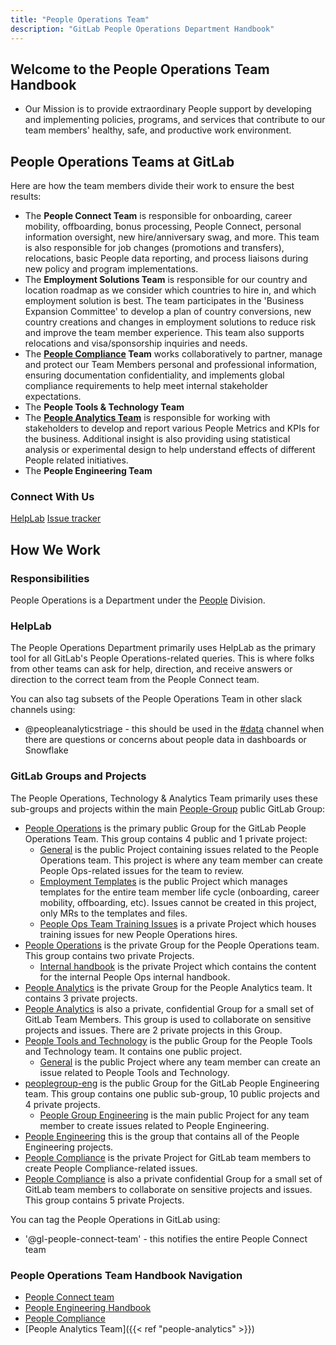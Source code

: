 ```yaml
---
title: "People Operations Team"
description: "GitLab People Operations Department Handbook"
---
```


## Welcome to the People Operations Team Handbook

- Our Mission is to provide extraordinary People support by developing and implementing policies, programs, and services that contribute to our team members' healthy, safe, and productive work environment.

## People Operations Teams at GitLab

Here are how the team members divide their work to ensure the best results:

- The **People Connect Team** is responsible for onboarding, career mobility, offboarding, bonus processing, People Connect, personal information oversight, new hire/anniversary swag, and more. This team is also responsible for job changes (promotions and transfers), relocations, basic People data reporting, and process liaisons during new policy and program implementations.
- The **Employment Solutions Team** is responsible for our country and location roadmap as we consider which countries to hire in, and which employment solution is best.  The team participates in the 'Business Expansion Committee' to develop a plan of country conversions, new country creations and changes in employment solutions to reduce risk and improve the team member experience.  This team also supports relocations and visa/sponsorship inquiries and needs.
- The **[People Compliance](/handbook/people-group/people-compliance/) Team** works collaboratively to partner, manage and protect our Team Members personal and professional information, ensuring documentation confidentiality, and implements global compliance requirements to help meet internal  stakeholder expectations.
- The **People Tools & Technology Team**
- The **[People Analytics Team](/handbook/people-group/people-ops-tech-analytics/people-analytics)** is responsible for working with stakeholders to develop and report various People Metrics and KPIs for the business. Additional insight is also providing using statistical analysis or experimental design to help understand effects of different People related initiatives.
- The **People Engineering Team**

### Connect With Us

<a href="https://helplab.gitlab.systems/esc?id=ec_pro_dashboard" class="btn btn-primary btn-lg"><i class="fa-brands fa-slack"></i> HelpLab</a>
<a href="https://gitlab.com/people/general/-/issues" class="btn btn-primary btn-lg"><i class="fa-brands fa-gitlab"></i> Issue tracker</a>

## How We Work

### Responsibilities

People Operations is a Department under the [People](/handbook/people-group) Division.

### HelpLab

The People Operations Department primarily uses HelpLab as the primary tool for all GitLab's People Operations-related queries. This is where folks from other teams can ask for help, direction, and receive answers or direction to the correct team from the People Connect team.

You can also tag subsets of the People Operations Team in other slack channels using:

- @peopleanalyticstriage - this should be used in the [#data](https://gitlab.slack.com/archives/C8D1LGC23) channel when there are questions or concerns about people data in dashboards or Snowflake

### GitLab Groups and Projects

The People Operations, Technology & Analytics Team primarily uses these sub-groups and projects within the main [People-Group](https://gitlab.com/gitlab-com/people-group) public GitLab Group:

- [People Operations](https://gitlab.com/gitlab-com/people-group/people-operations) is the primary public Group for the GitLab People Operations Team. This group contains 4 public and 1 private project:
  - [General](https://gitlab.com/gitlab-com/people-group/people-operations/General/-/issues) is the public Project containing issues related to the People Operations team. This project is where any team member can create People Ops-related issues for the team to review.
  - [Employment Templates](https://gitlab.com/gitlab-com/people-group/people-operations/employment-templates) is the public Project which manages templates for the entire team member life cycle (onboarding, career mobility, offboarding, etc). Issues cannot be created in this project, only MRs to the templates and files.
  - [People Ops Team Training Issues](https://gitlab.com/gitlab-com/people-group/people-operations/people-operations-and-experience-team-training) is a private Project which houses training issues for new People Operations hires.
- [People Operations](https://gitlab.com/gl-people-operations) is the private Group for the People Operations team. This group contains two private Projects.
  - [Internal handbook](https://gitlab.com/gl-people-operations/internal-handbook) is the private Project which contains the content for the internal People Ops internal handbook.
- [People Analytics](https://gitlab.com/gitlab-com/people-group/people-analytics) is the private Group for the People Analytics team. It contains 3 private projects.
- [People Analytics](https://gitlab.com/gl-people-analytics) is also a private, confidential Group for a small set of GitLab Team Members. This group is used to collaborate on sensitive projects and issues. There are 2 private projects in this Group.
- [People Tools and Technology](https://gitlab.com/gitlab-com/people-group/people-tools-technology) is the public Group for the People Tools and Technology team. It contains one public project.
  - [General](https://gitlab.com/gitlab-com/people-group/people-tools-technology/general/-/issues) is the public Project where any team member can create an issue related to People Tools and Technology.
- [peoplegroup-eng](https://gitlab.com/gitlab-com/people-group/peopleops-eng) is the public Group for the GitLab People Engineering team. This group contains one public sub-group, 10 public projects and 4 private projects.
  - [People Group Engineering](https://gitlab.com/gitlab-com/people-group/peopleops-eng/people-group-engineering/-/issues) is the main public Project for any team member to create issues related to People Engineering.
- [People Engineering](https://gitlab.com/gitlab-com/people-group/peopleops-eng) this is the group that contains all of the People Engineering projects.
- [People Compliance](https://gitlab.com/gitlab-com/people-group/compliance) is the private Project for GitLab team members to create People Compliance-related issues.
- [People Compliance](https://gitlab.com/gl-people-compliance) is also a private confidential Group for a small set of GitLab team members to collaborate on sensitive projects and issues. This group contains 5 private Projects.

You can tag the People Operations in GitLab using:

- '@gl-people-connect-team' - this notifies the entire People Connect team

### People Operations Team Handbook Navigation

- [People Connect team](https://internal.gitlab.com/handbook/people-group/people-operations/people-connect/people_connect_team/)
- [People Engineering Handbook](/handbook/people-group/engineering)
- [People Compliance](/handbook/people-group/people-compliance)
- [People Analytics Team]({{< ref "people-analytics" >}})

